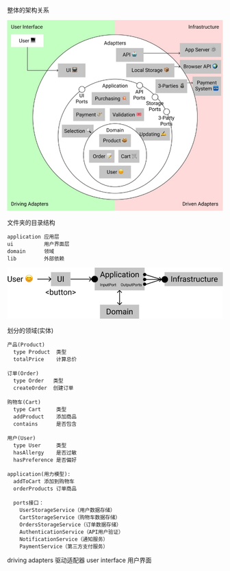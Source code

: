 整体的架构关系

![markdown picture](img/01.jpeg)

文件夹的目录结构
```
application 应用层
ui          用户界面层
domain      领域
lib         外部依赖
```

![markdown picture2](img/02.png)

划分的领域(实体)
```
产品(Product)
  type Product  类型
  totalPrice    计算总价

订单(Order)
  type Order   类型
  createOrder  创建订单

购物车(Cart)
  type Cart     类型
  addProduct    添加商品
  contains      是否包含

用户(User)
  type User     类型
  hasAllergy    是否过敏
  hasPreference 是否偏好

application(用力模型):
  addToCart 添加到购物车
  orderProducts 订单商品

  ports接口：
    UserStorageService（用户数据存储）
    CartStorageService（购物车数据存储）
    OrdersStorageService（订单数据存储）
    AuthenticationService（API用户验证）
    NotificationService（通知服务）
    PaymentService（第三方支付服务）

```

driving adapters 驱动适配器
user interface   用户界面